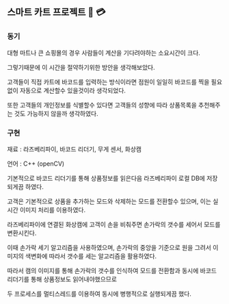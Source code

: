 ## 스마트 카트 프로젝트 :department_store: :credit_card:

### 동기
대형 마트나 큰 쇼핑몰의 경우 사람들이 계산을 기다려야하는 소요시간이 크다.

그렇기때문에 이 시간을 절약하기위한 방안을 생각해보았다.

고객들이 직접 카트에 바코드를 입력하는 방식이라면 점원이 일일히 바코드를 찍을 필요없이 자동으로 계산할수 있을것이라 생각되었다.

또한 고객들의 개인정보를 식별할수 있다면 고객들의 성향에 따라 상품목록을 추천해주는 것도 가능하지 않을까 생각하였다.

### 구현

재료 : 라즈베리파이, 바코드 리더기, 무게 센서, 화상캠

언어 : C++ (openCV)

기본적으로 바코드 리더기를 통해 상품정보를 읽은다음 라즈베리파이 로컬 DB에 저장되게끔 하였다.

고객은 기본적으로 상품을 추가하는 모드와 삭제하는 모드를 전환할수 있으며, 이는 실시간 이미지 처리를 이용하였다.

라즈베리파이에 연결된 화상캠에 고객이 손을 비춰주면 손가락의 갯수를 세어서 모드를 변환시킨다.

이때 손가락 세기 알고리즘을 사용하였으며, 손가락의 중앙을 기준으로 원을 그려서 이미지의 색변화에 따라서 갯수를 세는 알고리즘을 활용하였다.

따라서 캠의 이미지를 통해 손가락의 갯수를 인식하여 모드를 전환함과 동시에 바코드 리더기를 통해 상품정보도 읽어내야했으므로 

두 프로세스를 멀티스레드를 이용하여 동시에 병행적으로 실행되게끔 했다.






